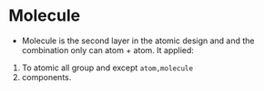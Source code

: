 # Molecule

- Molecule is the second layer in the atomic design and and the combination only can atom + atom. It applied:

1.  To atomic all group and except `atom,molecule`
2.  components.

